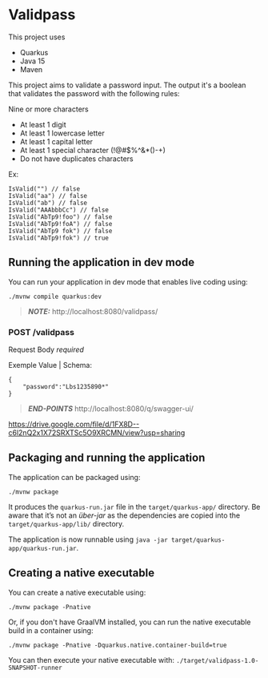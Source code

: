 # Validpass

This project uses 
- Quarkus
- Java 15
- Maven 

This project aims to validate a password input.
The output it's a boolean that validates the password with the following rules:

Nine or more characters
- At least 1 digit
- At least 1 lowercase letter
- At least 1 capital letter
- At least 1 special character (!@#$%^&*()-+)
- Do not have duplicates characters

Ex:
```
IsValid("") // false  
IsValid("aa") // false  
IsValid("ab") // false  
IsValid("AAAbbbCc") // false  
IsValid("AbTp9!foo") // false  
IsValid("AbTp9!foA") // false
IsValid("AbTp9 fok") // false
IsValid("AbTp9!fok") // true
```

## Running the application in dev mode

You can run your application in dev mode that enables live coding using:
```shell script
./mvnw compile quarkus:dev
```

> **_NOTE:_**  http://localhost:8080/validpass/

### POST /validpass
Request Body *required*

Exemple Value | Schema:
```
{
    "password":"Lbs1235890*"
}
```

> **_END-POINTS_** http://localhost:8080/q/swagger-ui/

https://drive.google.com/file/d/1FX8D--c6l2nQ2x1X72SRXTSc5O9XRCMN/view?usp=sharing

## Packaging and running the application

The application can be packaged using:
```shell script
./mvnw package
```
It produces the `quarkus-run.jar` file in the `target/quarkus-app/` directory.
Be aware that it’s not an _über-jar_ as the dependencies are copied into the `target/quarkus-app/lib/` directory.

The application is now runnable using `java -jar target/quarkus-app/quarkus-run.jar`.

## Creating a native executable

You can create a native executable using: 
```shell script
./mvnw package -Pnative
```

Or, if you don't have GraalVM installed, you can run the native executable build in a container using: 
```shell script
./mvnw package -Pnative -Dquarkus.native.container-build=true
```

You can then execute your native executable with: `./target/validpass-1.0-SNAPSHOT-runner`
